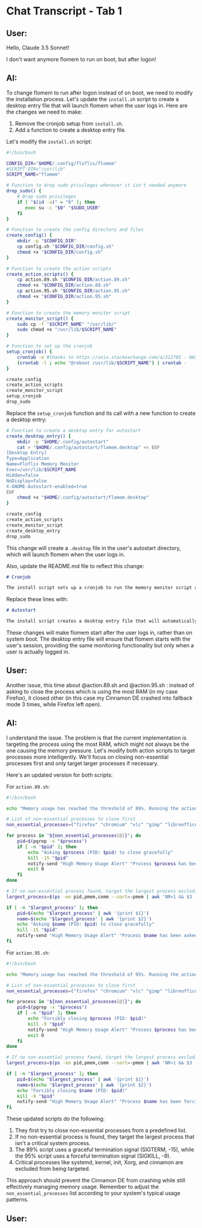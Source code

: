 # Chat Transcript - Tab 1

## User:

Hello, Claude 3.5 Sonnet!

I don't want anymore flomem to run on boot, but after logon!

## AI:

To change flomem to run after logon instead of on boot, we need to modify the installation process. Let's update the `install.sh` script to create a desktop entry file that will launch flomem when the user logs in. Here are the changes we need to make:

1. Remove the cronjob setup from `install.sh`.
2. Add a function to create a desktop entry file.

Let's modify the `install.sh` script:


```1:50:install.sh
#!/bin/bash

CONFIG_DIR="$HOME/.config/floflis/flomem"
#SCRIPT_DIR="/usr/lib"
SCRIPT_NAME="flomem"

# Function to drop sudo privileges whenever it isn't needed anymore
drop_sudo() {
    # Drop sudo privileges
    if [ "$(id -u)" = "0" ]; then
       exec su -c "$0" "$SUDO_USER"
    fi
}

# Function to create the config directory and files
create_config() {
    mkdir -p "$CONFIG_DIR"
    cp config.sh "$CONFIG_DIR/config.sh"
    chmod +x "$CONFIG_DIR/config.sh"
}

# Function to create the action scripts
create_action_scripts() {
    cp action.89.sh "$CONFIG_DIR/action.89.sh"
    chmod +x "$CONFIG_DIR/action.89.sh"
    cp action.95.sh "$CONFIG_DIR/action.95.sh"
    chmod +x "$CONFIG_DIR/action.95.sh"
}

# Function to create the memory monitor script
create_monitor_script() {
    sudo cp -f "$SCRIPT_NAME" "/usr/lib/"
    sudo chmod +x "/usr/lib/$SCRIPT_NAME"
}

# Function to set up the cronjob
setup_cronjob() {
    crontab -e #thanks to https://unix.stackexchange.com/a/212705 - HAS TO UPVOTE
    (crontab -l ; echo "@reboot /usr/lib/$SCRIPT_NAME") | crontab -
}

create_config
create_action_scripts
create_monitor_script
setup_cronjob
drop_sudo
```


Replace the `setup_cronjob` function and its call with a new function to create a desktop entry:

```shell:install.sh
# Function to create a desktop entry for autostart
create_desktop_entry() {
    mkdir -p "$HOME/.config/autostart"
    cat > "$HOME/.config/autostart/flomem.desktop" << EOF
[Desktop Entry]
Type=Application
Name=Floflis Memory Monitor
Exec=/usr/lib/$SCRIPT_NAME
Hidden=false
NoDisplay=false
X-GNOME-Autostart-enabled=true
EOF
    chmod +x "$HOME/.config/autostart/flomem.desktop"
}

create_config
create_action_scripts
create_monitor_script
create_desktop_entry
drop_sudo
```

This change will create a `.desktop` file in the user's autostart directory, which will launch flomem when the user logs in.

Also, update the README.md file to reflect this change:


```58:60:README.md
# Cronjob

The install script sets up a cronjob to run the memory monitor script at startup. The cronjob entry is added to the user's crontab.
```


Replace these lines with:

```markdown
# Autostart

The install script creates a desktop entry file that will automatically start the memory monitor when you log in to your desktop environment.
```

These changes will make flomem start after the user logs in, rather than on system boot. The desktop entry file will ensure that flomem starts with the user's session, providing the same monitoring functionality but only when a user is actually logged in.

## User:

Another issue, this time about @action.89.sh and @action.95.sh : instead of asking to close the process which is using the most RAM (in my case Firefox), it closed other (in this case my Cinnamon DE crashed into fallback mode 3 times, while Firefox left open).

## AI:

I understand the issue. The problem is that the current implementation is targeting the process using the most RAM, which might not always be the one causing the memory pressure. Let's modify both action scripts to target processes more intelligently. We'll focus on closing non-essential processes first and only target larger processes if necessary.

Here's an updated version for both scripts:

For `action.89.sh`:

```shell:action.89.sh
#!/bin/bash

echo "Memory usage has reached the threshold of 89%. Running the action script."

# List of non-essential processes to close first
non_essential_processes=("firefox" "chromium" "vlc" "gimp" "libreoffice")

for process in "${non_essential_processes[@]}"; do
    pid=$(pgrep -x "$process")
    if [ -n "$pid" ]; then
        echo "Asking $process (PID: $pid) to close gracefully"
        kill -15 "$pid"
        notify-send "High Memory Usage Alert" "Process $process has been asked to close to free up memory."
        exit 0
    fi
done

# If no non-essential process found, target the largest process excluding critical ones
largest_process=$(ps -eo pid,pmem,comm --sort=-pmem | awk 'NR>1 && $3 !~ /^(systemd|kernel|init|Xorg|cinnamon)$/ {print $1,$3; exit}')

if [ -n "$largest_process" ]; then
    pid=$(echo "$largest_process" | awk '{print $1}')
    name=$(echo "$largest_process" | awk '{print $2}')
    echo "Asking $name (PID: $pid) to close gracefully"
    kill -15 "$pid"
    notify-send "High Memory Usage Alert" "Process $name has been asked to close to free up memory."
fi
```

For `action.95.sh`:

```shell:action.95.sh
#!/bin/bash

echo "Memory usage has reached the threshold of 95%. Running the action script."

# List of non-essential processes to close first
non_essential_processes=("firefox" "chromium" "vlc" "gimp" "libreoffice")

for process in "${non_essential_processes[@]}"; do
    pid=$(pgrep -x "$process")
    if [ -n "$pid" ]; then
        echo "Forcibly closing $process (PID: $pid)"
        kill -9 "$pid"
        notify-send "High Memory Usage Alert" "Process $process has been forcibly closed to free up memory."
        exit 0
    fi
done

# If no non-essential process found, target the largest process excluding critical ones
largest_process=$(ps -eo pid,pmem,comm --sort=-pmem | awk 'NR>1 && $3 !~ /^(systemd|kernel|init|Xorg|cinnamon)$/ {print $1,$3; exit}')

if [ -n "$largest_process" ]; then
    pid=$(echo "$largest_process" | awk '{print $1}')
    name=$(echo "$largest_process" | awk '{print $2}')
    echo "Forcibly closing $name (PID: $pid)"
    kill -9 "$pid"
    notify-send "High Memory Usage Alert" "Process $name has been forcibly closed to free up memory."
fi
```

These updated scripts do the following:

1. They first try to close non-essential processes from a predefined list.
2. If no non-essential process is found, they target the largest process that isn't a critical system process.
3. The 89% script uses a graceful termination signal (SIGTERM, -15), while the 95% script uses a forceful termination signal (SIGKILL, -9).
4. Critical processes like systemd, kernel, init, Xorg, and cinnamon are excluded from being targeted.

This approach should prevent the Cinnamon DE from crashing while still effectively managing memory usage. Remember to adjust the `non_essential_processes` list according to your system's typical usage patterns.

## User:


